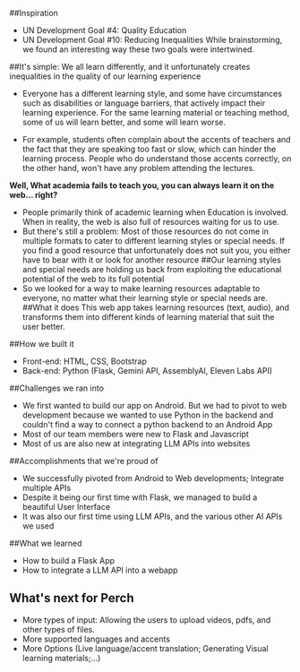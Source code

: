 ##Inspiration
- UN Development Goal #4: Quality Education
- UN Development Goal #10: Reducing Inequalities
While brainstorming, we found an interesting way these two goals were intertwined.

##It's simple: We all learn differently, and it unfortunately creates inequalities in the quality of our learning experience
- Everyone has a different learning style, and some have circumstances such as disabilities or language barriers, that actively impact their learning experience. For the same learning material or teaching method, some of us will learn better, and some will learn worse.

- For example, students often complain about the accents of teachers and the fact that they are speaking too fast or slow, which can hinder the learning process. People who do understand those accents correctly, on the other hand, won't have any problem attending the lectures.

**Well, What academia fails to teach you, you can always learn it on the web... right?**

- People primarily think of academic learning when Education is involved. When in reality, the web is also full of resources waiting for us to use.
- But there's still a problem: Most of those resources do not come in multiple formats to cater to different learning styles or special needs. If you find a good resource that unfortunately does not suit you, you either have to bear with it or look for another resource
##Our learning styles and special needs are holding us back from exploiting the educational potential of the web to its full potential
- So we looked for a way to make learning resources adaptable to everyone, 
no matter what their learning style or special needs are.
##What it does
This web app takes learning resources (text, audio), and transforms them into different kinds of learning material that suit the user better.

##How we built it
- Front-end: HTML, CSS, Bootstrap
- Back-end: Python (Flask, Gemini API, AssemblyAI, Eleven Labs API)

##Challenges we ran into
- We first wanted to build our app on Android. But we had to pivot to web development because we wanted to use Python in the backend and couldn't find a way to connect a python backend to an Android App
- Most of our team members were new to Flask and Javascript
- Most of us are also new at integrating LLM APIs into websites

##Accomplishments that we're proud of
- We successfully pivoted from Android to Web developments;
Integrate multiple APIs
- Despite it being our first time with Flask, we managed to build a beautiful User Interface
- It was also our first time using LLM APIs, and the various other AI APIs we used

##What we learned
- How to build a Flask App
- How to integrate a LLM API into a webapp

## What's next for Perch
- More types of input: Allowing the users to upload videos, pdfs, and other types of files.
- More supported languages and accents
- More Options (Live language/accent translation; Generating Visual learning materials;...)
